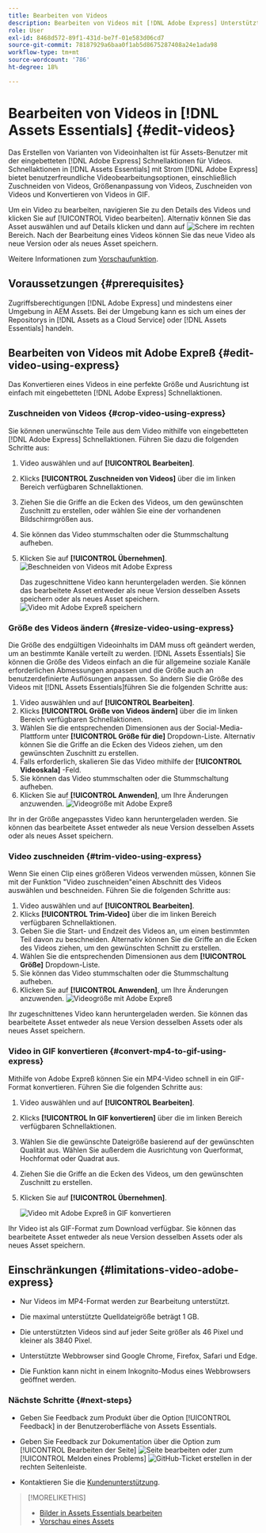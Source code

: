 ```yaml
---
title: Bearbeiten von Videos
description: Bearbeiten von Videos mit [!DNL Adobe Express] Unterstützte Optionen und aktualisierte Videos als Versionen speichern.
role: User
exl-id: 8468d572-89f1-431d-be7f-01e583d06cd7
source-git-commit: 78187929a6baa0f1ab5d8675287408a24e1ada98
workflow-type: tm+mt
source-wordcount: '786'
ht-degree: 18%

---
```


# Bearbeiten von Videos in [!DNL Assets Essentials] {#edit-videos}

Das Erstellen von Varianten von Videoinhalten ist für Assets-Benutzer mit der eingebetteten [!DNL Adobe Express] Schnellaktionen für Videos. Schnellaktionen in [!DNL Assets Essentials] mit Strom [!DNL Adobe Express] bietet benutzerfreundliche Videobearbeitungsoptionen, einschließlich Zuschneiden von Videos, Größenanpassung von Videos, Zuschneiden von Videos und Konvertieren von Videos in GIF.

Um ein Video zu bearbeiten, navigieren Sie zu den Details des Videos und klicken Sie auf [!UICONTROL Video bearbeiten]. Alternativ können Sie das Asset auswählen und auf Details klicken und dann auf ![Schere](assets/do-not-localize/cut.svg) im rechten Bereich. Nach der Bearbeitung eines Videos können Sie das neue Video als neue Version oder als neues Asset speichern.

Weitere Informationen zum [Vorschaufunktion](/help/using/navigate-view.md#preview-assets).

## Voraussetzungen {#prerequisites}

Zugriffsberechtigungen [!DNL Adobe Express] und mindestens einer Umgebung in AEM Assets. Bei der Umgebung kann es sich um eines der Repositorys in [!DNL Assets as a Cloud Service] oder [!DNL Assets Essentials] handeln.

## Bearbeiten von Videos mit Adobe Expreß {#edit-video-using-express}

Das Konvertieren eines Videos in eine perfekte Größe und Ausrichtung ist einfach mit eingebetteten [!DNL Adobe Express] Schnellaktionen.

### Zuschneiden von Videos {#crop-video-using-express}

Sie können unerwünschte Teile aus dem Video mithilfe von eingebetteten [!DNL Adobe Express] Schnellaktionen. Führen Sie dazu die folgenden Schritte aus:

1. Video auswählen und auf **[!UICONTROL Bearbeiten]**.
2. Klicks **[!UICONTROL Zuschneiden von Videos]** über die im linken Bereich verfügbaren Schnellaktionen.
3. Ziehen Sie die Griffe an die Ecken des Videos, um den gewünschten Zuschnitt zu erstellen, oder wählen Sie eine der vorhandenen Bildschirmgrößen aus.
4. Sie können das Video stummschalten oder die Stummschaltung aufheben.
5. Klicken Sie auf **[!UICONTROL Übernehmen]**.
   ![Beschneiden von Videos mit Adobe Express](/help/using/assets/adobe-express-crop-video.png)

   Das zugeschnittene Video kann heruntergeladen werden. Sie können das bearbeitete Asset entweder als neue Version desselben Assets speichern oder als neues Asset speichern. ![Video mit Adobe Expreß speichern](/help/using/assets/adobe-express-save-video.png)

### Größe des Videos ändern {#resize-video-using-express}

Die Größe des endgültigen Videoinhalts im DAM muss oft geändert werden, um an bestimmte Kanäle verteilt zu werden. [!DNL Assets Essentials] Sie können die Größe des Videos einfach an die für allgemeine soziale Kanäle erforderlichen Abmessungen anpassen und die Größe auch an benutzerdefinierte Auflösungen anpassen. So ändern Sie die Größe des Videos mit [!DNL Assets Essentials]führen Sie die folgenden Schritte aus:

1. Video auswählen und auf **[!UICONTROL Bearbeiten]**.
2. Klicks **[!UICONTROL Größe von Videos ändern]** über die im linken Bereich verfügbaren Schnellaktionen.
3. Wählen Sie die entsprechenden Dimensionen aus der Social-Media-Plattform unter **[!UICONTROL Größe für die]** Dropdown-Liste. Alternativ können Sie die Griffe an die Ecken des Videos ziehen, um den gewünschten Zuschnitt zu erstellen.
4. Falls erforderlich, skalieren Sie das Video mithilfe der **[!UICONTROL Videoskala]** -Feld.
5. Sie können das Video stummschalten oder die Stummschaltung aufheben.
6. Klicken Sie auf **[!UICONTROL Anwenden]**, um Ihre Änderungen anzuwenden.
   ![Videogröße mit Adobe Expreß](/help/using/assets/adobe-express-resize-video.png)

Ihr in der Größe angepasstes Video kann heruntergeladen werden. Sie können das bearbeitete Asset entweder als neue Version desselben Assets oder als neues Asset speichern.

### Video zuschneiden {#trim-video-using-express}

Wenn Sie einen Clip eines größeren Videos verwenden müssen, können Sie mit der Funktion &quot;Video zuschneiden&quot;einen Abschnitt des Videos auswählen und beschneiden. Führen Sie die folgenden Schritte aus:

1. Video auswählen und auf **[!UICONTROL Bearbeiten]**.
2. Klicks **[!UICONTROL Trim-Video]** über die im linken Bereich verfügbaren Schnellaktionen.
3. Geben Sie die Start- und Endzeit des Videos an, um einen bestimmten Teil davon zu beschneiden. Alternativ können Sie die Griffe an die Ecken des Videos ziehen, um den gewünschten Schnitt zu erstellen.
4. Wählen Sie die entsprechenden Dimensionen aus dem **[!UICONTROL Größe]** Dropdown-Liste.
5. Sie können das Video stummschalten oder die Stummschaltung aufheben.
6. Klicken Sie auf **[!UICONTROL Anwenden]**, um Ihre Änderungen anzuwenden.
   ![Videogröße mit Adobe Expreß](/help/using/assets/adobe-express-trim-video.png)

Ihr zugeschnittenes Video kann heruntergeladen werden. Sie können das bearbeitete Asset entweder als neue Version desselben Assets oder als neues Asset speichern.

### Video in GIF konvertieren {#convert-mp4-to-gif-using-express}

Mithilfe von Adobe Expreß können Sie ein MP4-Video schnell in ein GIF-Format konvertieren. Führen Sie die folgenden Schritte aus:

1. Video auswählen und auf **[!UICONTROL Bearbeiten]**.
2. Klicks **[!UICONTROL In GIF konvertieren]** über die im linken Bereich verfügbaren Schnellaktionen.
3. Wählen Sie die gewünschte Dateigröße basierend auf der gewünschten Qualität aus. Wählen Sie außerdem die Ausrichtung von Querformat, Hochformat oder Quadrat aus.
4. Ziehen Sie die Griffe an die Ecken des Videos, um den gewünschten Zuschnitt zu erstellen.
5. Klicken Sie auf **[!UICONTROL Übernehmen]**.

   ![Video mit Adobe Expreß in GIF konvertieren](/help/using/assets/adobe-express-convert-video-to-gif.png)

Ihr Video ist als GIF-Format zum Download verfügbar. Sie können das bearbeitete Asset entweder als neue Version desselben Assets oder als neues Asset speichern.

## Einschränkungen {#limitations-video-adobe-express}

* Nur Videos im MP4-Format werden zur Bearbeitung unterstützt.

* Die maximal unterstützte Quelldateigröße beträgt 1 GB.

* Die unterstützten Videos sind auf jeder Seite größer als 46 Pixel und kleiner als 3840 Pixel.

* Unterstützte Webbrowser sind Google Chrome, Firefox, Safari und Edge.

* Die Funktion kann nicht in einem Inkognito-Modus eines Webbrowsers geöffnet werden.

### Nächste Schritte {#next-steps}

* Geben Sie Feedback zum Produkt über die Option [!UICONTROL Feedback] in der Benutzeroberfläche von Assets Essentials.

* Geben Sie Feedback zur Dokumentation über die Option zum [!UICONTROL Bearbeiten der Seite] ![Seite bearbeiten](assets/do-not-localize/edit-page.png) oder zum [!UICONTROL Melden eines Problems] ![GitHub-Ticket erstellen](assets/do-not-localize/github-issue.png) in der rechten Seitenleiste.

* Kontaktieren Sie die [Kundenunterstützung](https://experienceleague.adobe.com/de?support-solution=General#support).

>[!MORELIKETHIS]
>
>* [Bilder in Assets Essentials bearbeiten](/help/using/edit-images.md)
>* [Vorschau eines Assets](/help/using/navigate-view.md#preview-assets)
